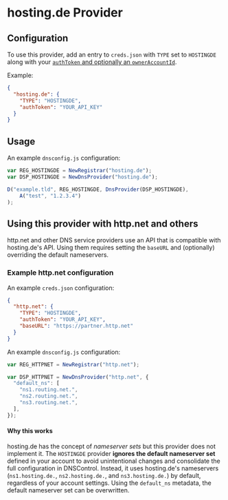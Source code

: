 # hosting.de Provider

## Configuration

To use this provider, add an entry to `creds.json` with `TYPE` set to `HOSTINGDE`
along with your [`authToken` and optionally an `ownerAccountId`](https://www.hosting.de/api/#requests-and-authentication).

Example:

```json
{
  "hosting.de": {
    "TYPE": "HOSTINGDE",
    "authToken": "YOUR_API_KEY"
  }
}
```

## Usage

An example `dnsconfig.js` configuration:

```javascript
var REG_HOSTINGDE = NewRegistrar("hosting.de");
var DSP_HOSTINGDE = NewDnsProvider("hosting.de");

D("example.tld", REG_HOSTINGDE, DnsProvider(DSP_HOSTINGDE),
    A("test", "1.2.3.4")
);
```

## Using this provider with http.net and others

http.net and other DNS service providers use an API that is compatible with hosting.de's API.
Using them requires setting the `baseURL` and (optionally) overriding the default nameservers.

### Example http.net configuration

An example `creds.json` configuration:

```json
{
  "http.net": {
    "TYPE": "HOSTINGDE",
    "authToken": "YOUR_API_KEY",
    "baseURL": "https://partner.http.net"
  }
}
```

An example `dnsconfig.js` configuration:

```javascript
var REG_HTTPNET = NewRegistrar("http.net");

var DSP_HTTPNET = NewDnsProvider("http.net", {
  "default_ns": [
    "ns1.routing.net.",
    "ns2.routing.net.",
    "ns3.routing.net.",
  ],
});
```

#### Why this works

hosting.de has the concept of _nameserver sets_ but this provider does not implement it.
The `HOSTINGDE` provider **ignores the default nameserver set** defined in your account to avoid unintentional changes and consolidate the full configuration in DNSControl.
Instead, it uses hosting.de's nameservers (`ns1.hosting.de.`, `ns2.hosting.de.`, and `ns3.hosting.de.`) by default, regardless of your account settings.
Using the `default_ns` metadata, the default nameserver set can be overwritten.
